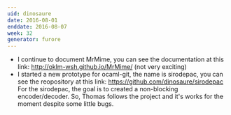 ```yaml
---
uid: dinosaure
date: 2016-08-01
enddate: 2016-08-07
week: 32
generator: furore
---
```


* I continue to document MrMime, you can see the documentation at this link: http://oklm-wsh.github.io/MrMime/ (not very exciting)
* I started a new prototype for ocaml-git, the name is sirodepac, you can see the reopository at this link: https://github.com/dinosaure/sirodepac
For the sirodepac, the goal is to created a non-blocking encoder/decoder. So, Thomas follows the project and it's works for the moment despite some little bugs.

